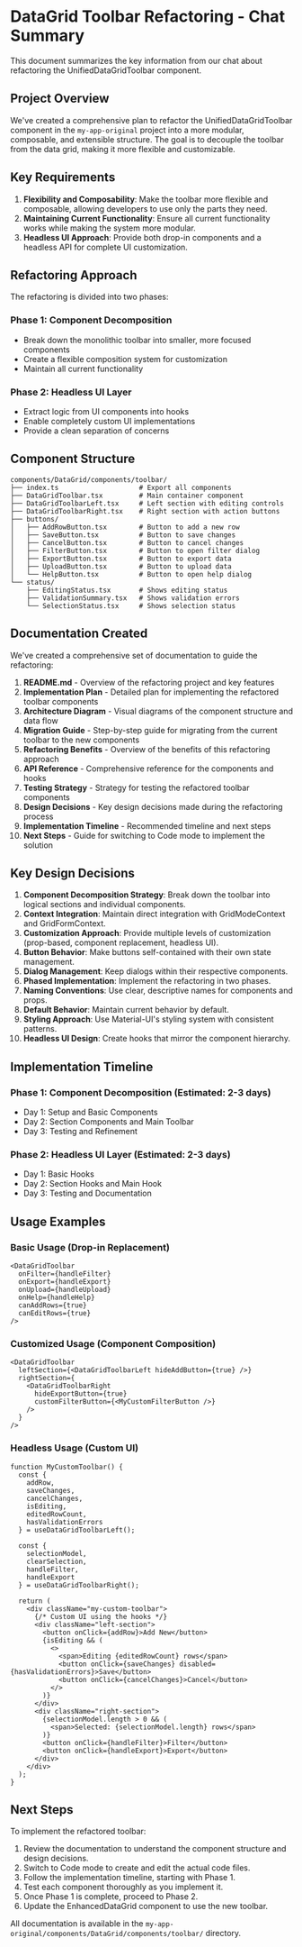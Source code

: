 # DataGrid Toolbar Refactoring - Chat Summary

This document summarizes the key information from our chat about refactoring the UnifiedDataGridToolbar component.

## Project Overview

We've created a comprehensive plan to refactor the UnifiedDataGridToolbar component in the `my-app-original` project into a more modular, composable, and extensible structure. The goal is to decouple the toolbar from the data grid, making it more flexible and customizable.

## Key Requirements

1. **Flexibility and Composability**: Make the toolbar more flexible and composable, allowing developers to use only the parts they need.
2. **Maintaining Current Functionality**: Ensure all current functionality works while making the system more modular.
3. **Headless UI Approach**: Provide both drop-in components and a headless API for complete UI customization.

## Refactoring Approach

The refactoring is divided into two phases:

### Phase 1: Component Decomposition
- Break down the monolithic toolbar into smaller, more focused components
- Create a flexible composition system for customization
- Maintain all current functionality

### Phase 2: Headless UI Layer
- Extract logic from UI components into hooks
- Enable completely custom UI implementations
- Provide a clean separation of concerns

## Component Structure

```
components/DataGrid/components/toolbar/
├── index.ts                    # Export all components
├── DataGridToolbar.tsx         # Main container component
├── DataGridToolbarLeft.tsx     # Left section with editing controls
├── DataGridToolbarRight.tsx    # Right section with action buttons
├── buttons/
│   ├── AddRowButton.tsx        # Button to add a new row
│   ├── SaveButton.tsx          # Button to save changes
│   ├── CancelButton.tsx        # Button to cancel changes
│   ├── FilterButton.tsx        # Button to open filter dialog
│   ├── ExportButton.tsx        # Button to export data
│   ├── UploadButton.tsx        # Button to upload data
│   └── HelpButton.tsx          # Button to open help dialog
└── status/
    ├── EditingStatus.tsx       # Shows editing status
    ├── ValidationSummary.tsx   # Shows validation errors
    └── SelectionStatus.tsx     # Shows selection status
```

## Documentation Created

We've created a comprehensive set of documentation to guide the refactoring:

1. **README.md** - Overview of the refactoring project and key features
2. **Implementation Plan** - Detailed plan for implementing the refactored toolbar components
3. **Architecture Diagram** - Visual diagrams of the component structure and data flow
4. **Migration Guide** - Step-by-step guide for migrating from the current toolbar to the new components
5. **Refactoring Benefits** - Overview of the benefits of this refactoring approach
6. **API Reference** - Comprehensive reference for the components and hooks
7. **Testing Strategy** - Strategy for testing the refactored toolbar components
8. **Design Decisions** - Key design decisions made during the refactoring process
9. **Implementation Timeline** - Recommended timeline and next steps
10. **Next Steps** - Guide for switching to Code mode to implement the solution

## Key Design Decisions

1. **Component Decomposition Strategy**: Break down the toolbar into logical sections and individual components.
2. **Context Integration**: Maintain direct integration with GridModeContext and GridFormContext.
3. **Customization Approach**: Provide multiple levels of customization (prop-based, component replacement, headless UI).
4. **Button Behavior**: Make buttons self-contained with their own state management.
5. **Dialog Management**: Keep dialogs within their respective components.
6. **Phased Implementation**: Implement the refactoring in two phases.
7. **Naming Conventions**: Use clear, descriptive names for components and props.
8. **Default Behavior**: Maintain current behavior by default.
9. **Styling Approach**: Use Material-UI's styling system with consistent patterns.
10. **Headless UI Design**: Create hooks that mirror the component hierarchy.

## Implementation Timeline

### Phase 1: Component Decomposition (Estimated: 2-3 days)
- Day 1: Setup and Basic Components
- Day 2: Section Components and Main Toolbar
- Day 3: Testing and Refinement

### Phase 2: Headless UI Layer (Estimated: 2-3 days)
- Day 1: Basic Hooks
- Day 2: Section Hooks and Main Hook
- Day 3: Testing and Documentation

## Usage Examples

### Basic Usage (Drop-in Replacement)

```tsx
<DataGridToolbar
  onFilter={handleFilter}
  onExport={handleExport}
  onUpload={handleUpload}
  onHelp={handleHelp}
  canAddRows={true}
  canEditRows={true}
/>
```

### Customized Usage (Component Composition)

```tsx
<DataGridToolbar
  leftSection={<DataGridToolbarLeft hideAddButton={true} />}
  rightSection={
    <DataGridToolbarRight 
      hideExportButton={true}
      customFilterButton={<MyCustomFilterButton />}
    />
  }
/>
```

### Headless Usage (Custom UI)

```tsx
function MyCustomToolbar() {
  const {
    addRow,
    saveChanges,
    cancelChanges,
    isEditing,
    editedRowCount,
    hasValidationErrors
  } = useDataGridToolbarLeft();

  const {
    selectionModel,
    clearSelection,
    handleFilter,
    handleExport
  } = useDataGridToolbarRight();

  return (
    <div className="my-custom-toolbar">
      {/* Custom UI using the hooks */}
      <div className="left-section">
        <button onClick={addRow}>Add New</button>
        {isEditing && (
          <>
            <span>Editing {editedRowCount} rows</span>
            <button onClick={saveChanges} disabled={hasValidationErrors}>Save</button>
            <button onClick={cancelChanges}>Cancel</button>
          </>
        )}
      </div>
      <div className="right-section">
        {selectionModel.length > 0 && (
          <span>Selected: {selectionModel.length} rows</span>
        )}
        <button onClick={handleFilter}>Filter</button>
        <button onClick={handleExport}>Export</button>
      </div>
    </div>
  );
}
```

## Next Steps

To implement the refactored toolbar:

1. Review the documentation to understand the component structure and design decisions.
2. Switch to Code mode to create and edit the actual code files.
3. Follow the implementation timeline, starting with Phase 1.
4. Test each component thoroughly as you implement it.
5. Once Phase 1 is complete, proceed to Phase 2.
6. Update the EnhancedDataGrid component to use the new toolbar.

All documentation is available in the `my-app-original/components/DataGrid/components/toolbar/` directory.